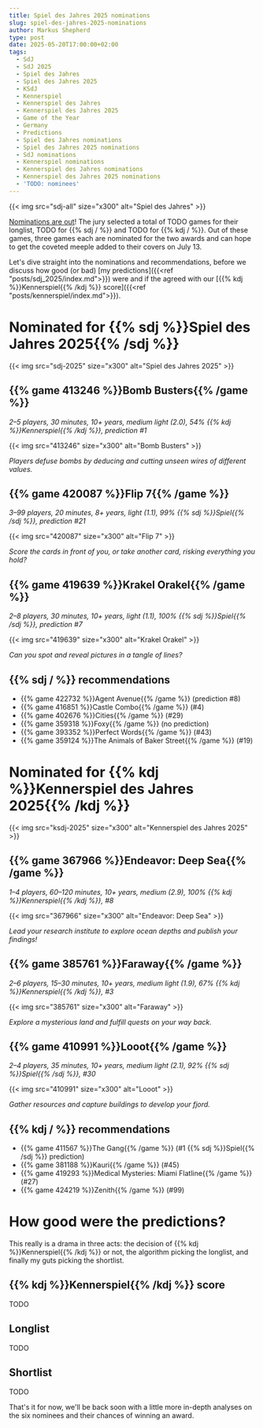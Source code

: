```yaml
---
title: Spiel des Jahres 2025 nominations
slug: spiel-des-jahres-2025-nominations
author: Markus Shepherd
type: post
date: 2025-05-20T17:00:00+02:00
tags:
  - SdJ
  - SdJ 2025
  - Spiel des Jahres
  - Spiel des Jahres 2025
  - KSdJ
  - Kennerspiel
  - Kennerspiel des Jahres
  - Kennerspiel des Jahres 2025
  - Game of the Year
  - Germany
  - Predictions
  - Spiel des Jahres nominations
  - Spiel des Jahres 2025 nominations
  - SdJ nominations
  - Kennerspiel nominations
  - Kennerspiel des Jahres nominations
  - Kennerspiel des Jahres 2025 nominations
  - 'TODO: nominees'
---
```


{{< img src="sdj-all" size="x300" alt="Spiel des Jahres" >}}

[Nominations are out](TODO)! The jury selected a total of TODO games for their longlist, TODO for {{% sdj / %}} and TODO for {{% kdj / %}}. Out of these games, three games each are nominated for the two awards and can hope to get the coveted meeple added to their covers on July 13.

Let's dive straight into the nominations and recommendations, before we discuss how good (or bad) [my predictions]({{<ref "posts/sdj_2025/index.md">}}) were and if the agreed with our [{{% kdj %}}Kennerspiel{{% /kdj %}} score]({{<ref "posts/kennerspiel/index.md">}}).


# Nominated for {{% sdj %}}Spiel des Jahres 2025{{% /sdj %}}

{{< img src="sdj-2025" size="x300" alt="Spiel des Jahres 2025" >}}


## {{% game 413246 %}}Bomb Busters{{% /game %}}

*2–5 players, 30 minutes, 10+ years, medium light (2.0), 54% {{% kdj %}}Kennerspiel{{% /kdj %}}, prediction #1*

{{< img src="413246" size="x300" alt="Bomb Busters" >}}

*Players defuse bombs by deducing and cutting unseen wires of different values.*


## {{% game 420087 %}}Flip 7{{% /game %}}

*3–99 players, 20 minutes, 8+ years, light (1.1), 99% {{% sdj %}}Spiel{{% /sdj %}}, prediction #21*

{{< img src="420087" size="x300" alt="Flip 7" >}}

*Score the cards in front of you, or take another card, risking everything you hold?*


## {{% game 419639 %}}Krakel Orakel{{% /game %}}

*2–8 players, 30 minutes, 10+ years, light (1.1), 100% {{% sdj %}}Spiel{{% /sdj %}}, prediction #7*

{{< img src="419639" size="x300" alt="Krakel Orakel" >}}

*Can you spot and reveal pictures in a tangle of lines?*


## {{% sdj / %}} recommendations

* {{% game 422732 %}}Agent Avenue{{% /game %}} (prediction #8)
* {{% game 416851 %}}Castle Combo{{% /game %}} (#4)
* {{% game 402676 %}}Cities{{% /game %}} (#29)
* {{% game 359318 %}}Foxy{{% /game %}} (no prediction)
* {{% game 393352 %}}Perfect Words{{% /game %}} (#43)
* {{% game 359124 %}}The Animals of Baker Street{{% /game %}} (#19)


# Nominated for {{% kdj %}}Kennerspiel des Jahres 2025{{% /kdj %}}

{{< img src="ksdj-2025" size="x300" alt="Kennerspiel des Jahres 2025" >}}


## {{% game 367966 %}}Endeavor: Deep Sea{{% /game %}}

*1–4 players, 60–120 minutes, 10+ years, medium (2.9), 100% {{% kdj %}}Kennerspiel{{% /kdj %}}, #8*

{{< img src="367966" size="x300" alt="Endeavor: Deep Sea" >}}

*Lead your research institute to explore ocean depths and publish your findings!*


## {{% game 385761 %}}Faraway{{% /game %}}

*2–6 players, 15–30 minutes, 10+ years, medium light (1.9), 67% {{% kdj %}}Kennerspiel{{% /kdj %}}, #3*

{{< img src="385761" size="x300" alt="Faraway" >}}

*Explore a mysterious land and fulfill quests on your way back.*


## {{% game 410991 %}}Looot{{% /game %}}

*2–4 players, 35 minutes, 10+ years, medium light (2.1), 92% {{% sdj %}}Spiel{{% /sdj %}}, #30*

{{< img src="410991" size="x300" alt="Looot" >}}

*Gather resources and capture buildings to develop your fjord.*


## {{% kdj / %}} recommendations

* {{% game 411567 %}}The Gang{{% /game %}} (#1 {{% sdj %}}Spiel{{% /sdj %}} prediction)
* {{% game 381188 %}}Kauri{{% /game %}} (#45)
* {{% game 419293 %}}Medical Mysteries: Miami Flatline{{% /game %}} (#27)
* {{% game 424219 %}}Zenith{{% /game %}} (#99)


# How good were the predictions?

This really is a drama in three acts: the decision of {{% kdj %}}Kennerspiel{{% /kdj %}} or not, the algorithm picking the longlist, and finally my guts picking the shortlist.


## {{% kdj %}}Kennerspiel{{% /kdj %}} score

TODO


## Longlist

TODO


## Shortlist

TODO

That's it for now, we'll be back soon with a little more in-depth analyses on the six nominees and their chances of winning an award.
